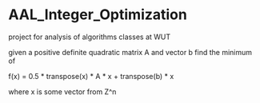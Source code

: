 # AAL_Integer_Optimization
project for analysis of algorithms classes at WUT

given a positive definite quadratic matrix A and vector b find the minimum of

f(x) = 0.5 * transpose(x) * A * x + transpose(b) * x

where x is some vector from Z^n

